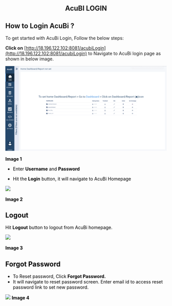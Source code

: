



<center><h2>AcuBI LOGIN</h1></center>

## How to Login AcuBi ?

To get started with AcuBi Login, Follow the below steps:

<b>Click on</b>  [http://18.196.122.102:8081/acubiLogin](http://18.196.122.102:8081/acubiLogin)  to Navigate to AcuBi login page as shown in below image.

![enter image description here](https://raw.githubusercontent.com/sv18042016/fp1/bb5d4c9f6814109a9645827e267e716c0d044c2a/images/New_version5/Homepage_v5.png)

<b><font color = "Black"> Image 1</b>

-  Enter  <b>Username</b> and <b>Password</b>

- Hit the  <b>Login</b> button, it will navigate to AcuBi  Homepage

![
](https://raw.githubusercontent.com/sv18042016/fp1/master/images/New_version5/Homepage_v5.png)

<b><font color = "Black"> Image 2</b>

## Logout

Hit <b>Logout</b> button to logout from AcuBi homepage.

![
](https://raw.githubusercontent.com/sv18042016/fp1/master/images/New_version5/UD_Logout.png)

<b><font color = "Black"> Image 3</b>

## Forgot Password

  - To Reset password, Click <b>Forgot Password.</b>
  - It will navigate to reset password screen. Enter email id to access reset password link to set new password.
  
 ![
](https://raw.githubusercontent.com/sv18042016/fp1/d64bc97c7d2aa0cb8e2c35fa8f9905bd274388f1/images/New_version5/ud_homepage_forgot%20password.png)
 <b><font color = "Black"> Image 4</b>

<!--stackedit_data:
eyJoaXN0b3J5IjpbLTY4NjI4OTc1MSwtMTQ0NDY2MTkxOSwxMz
M0NzAxNzc1LC03NTQyMzQ3MCwxNzkzMzU1OTU5LC04MjAwMjc4
MDldfQ==
-->